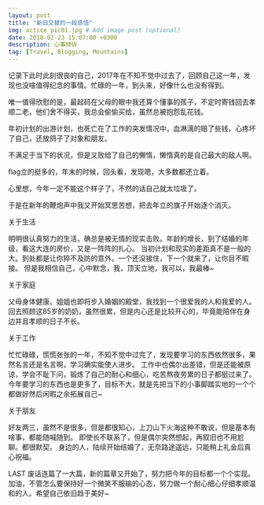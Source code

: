 ```yaml
---
layout: post
title: "新旧交替的一段感悟"
img: actice_pic01.jpg # Add image post (optional)
date: 2018-02-23 15:07:00 +0300
description: 心事倾诉
tag: [Travel, Blogging, Mountains]
---
```


记录下此时此刻很丧的自己，2017年在不知不觉中过去了，回顾自己这一年，发现也没啥值得纪念的事情。忙碌的一年，到头来，好像什么也没有得到。

唯一值得欣慰的是，最起码在父母的眼中我还算个懂事的孩子，不定时寄钱回去孝顺二老，他们舍不得买，我总会偷偷买给，虽然总被抱怨乱花钱。

年初计划的出游计划，也死亡在了工作的突发情况中，血淋漓的赔了些钱，心疼坏了自己，还放鸽子了对象和朋友。

不满足于当下的状况，但是又败给了自己的懒惰，懒惰真的是自己最大的敌人啊。

flag立的挺多的，年末的时候，回头看，发现嗯，大多数都还立着。

心里想，今年一定不能这个样子了，不然的话自己就太垃圾了。

于是在新年的鞭炮声中我又开始冥思苦想，把去年立的旗子开始逐个消灭。

关于生活

明明很认真努力的生活，确总是被无情的现实击败。年龄的增长，到了结婚的年级，看这大连的房价，又是一阵阵的扎心。
当初计划和现实的差距真不是一般的大。到处都是让你猝不及防的意外，一个还没接住，下一个就来了，让你目不暇接。
但是我相信自己，心中默念，我，顶天立地，我可以，我最棒~

关于家庭

父母身体健康。姐姐也即将步入婚姻的殿堂，我找到一个很爱我的人和我爱的人。
回去照顾这85岁的奶奶，虽然很累，但是内心还是比较开心的，毕竟能陪伴在身边并且孝顺的日子不长。

关于工作

忙忙碌碌，慌慌张张的一年，不知不觉中过完了，发现要学习的东西依然很多，果然名言还是名言啊，学习确实能使人进步。
工作中也偶尔出差错，但是还能被原谅，学会不耻下问，锻炼了自己的耐心和细心，吃苦熬夜劳累的日子都挺过来了。
今年要学习的东西也是更多了，目标不大，就是先把当下的小事脚踏实地的一个个都做好然后闲暇之余拓展自己~

关于朋友

好友两三，虽然不是很多，但是都很知心，上刀山下火海这种不敢说，但是基本有啥事，都能随喊随到。
即使长不联系了，但是偶尔突然想起，再叙旧也不用尬聊。都很默契。
身边的人，陆续开始结婚了，无奈路途遥远，只能稍上礼金后真心祝福。


LAST
废话连篇了一大篇，新的篇章又开始了，努力把今年的目标都一个个实现。加油，不管怎么要保持好一个微笑不服输的心态，努力做一个耐心细心仔细孝顺温和的人。希望自己依旧趋于美好~
